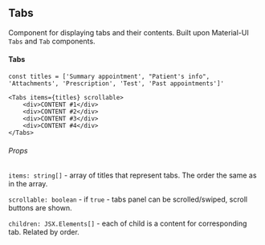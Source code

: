<h2>Tabs</h2>

Component for displaying tabs and their contents. Built upon Material-UI `Tabs` and `Tab` components.

<h4>Tabs</h4>

```
const titles = ['Summary appointment', "Patient's info", 'Attachments', 'Prescription', 'Test', 'Past appointments']'

<Tabs items={titles} scrollable>
    <div>CONTENT #1</div>
    <div>CONTENT #2</div>
    <div>CONTENT #3</div>
    <div>CONTENT #4</div>
</Tabs>
```

<h6>Props</h6>

`items: string[]` - array of titles that represent tabs. The order the same as in the array.

`scrollable: boolean` - if `true` - tabs panel can be scrolled/swiped, scroll buttons are shown.

`children: JSX.Elements[]` - each of child is a content for corresponding tab. Related by order.